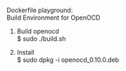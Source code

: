 Dockerfile playground:   
Build Environment for OpenOCD

1. Build openocd   
$ sudo ./build.sh

2. Install   
$ sudo dpkg -i openocd_0.10.0.deb
